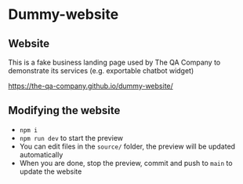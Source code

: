 # Dummy-website

## Website

This is a fake business landing page used by The QA Company to demonstrate its services (e.g. exportable chatbot widget)

https://the-qa-company.github.io/dummy-website/

## Modifying the website

- `npm i`
- `npm run dev` to start the preview
- You can edit files in the `source/` folder, the preview will be updated automatically
- When you are done, stop the preview, commit and push to `main` to update the website
